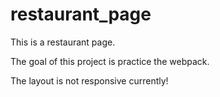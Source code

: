 # restaurant_page

This is a restaurant page.

The goal of this project is practice the webpack.

The layout is not responsive currently!